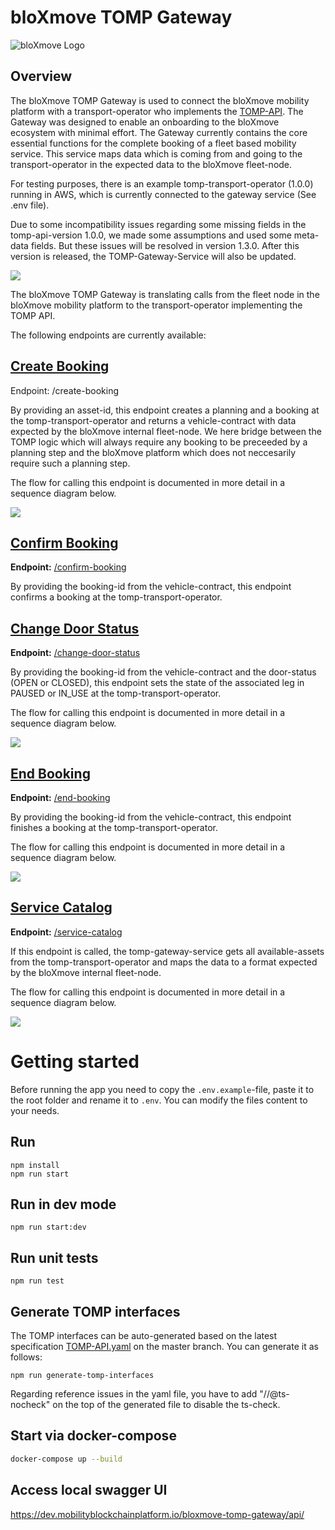 # bloXmove TOMP Gateway      

![bloXmove Logo](documentation/bloXmove.png)

## Overview

The bloXmove TOMP Gateway is used to connect the bloXmove mobility platform with a transport-operator who implements the [TOMP-API](https://github.com/TOMP-WG/TOMP-API). The Gateway was designed to enable an onboarding to the bloXmove ecosystem with minimal effort. The Gateway currently contains the core essential functions for the complete booking of a fleet based mobility service. This service maps data which is coming from and going to the transport-operator in the expected data to the bloXmove fleet-node.

 

For testing purposes, there is an example tomp-transport-operator (1.0.0) running in AWS, which is currently connected to the gateway service (See .env file).

Due to some incompatibility issues regarding some missing fields in the tomp-api-version 1.0.0, we made some assumptions and used some meta-data fields. But these issues will be resolved in version 1.3.0. After this version is released, the TOMP-Gateway-Service will also be updated.

![](documentation/architecture.png)

The bloXmove TOMP Gateway is translating calls from the fleet node in the bloXmove mobility platform to the transport-operator implementing the TOMP API.


The following endpoints are currently available:

## <u>Create Booking</u>

Endpoint: /create-booking

By providing an asset-id, this endpoint creates a planning and a booking at the tomp-transport-operator and returns a vehicle-contract with data expected by the bloXmove internal fleet-node. We here bridge between the TOMP logic which will always require any booking to be preceeded by a planning step and the bloXmove platform which does not neccesarily require such a planning step. 

The flow for calling this endpoint is documented in more detail in a sequence diagram below.

![](documentation/tomp-flows/create-booking/Create%20Booking%20Flow.png)


## <u>Confirm Booking</u>

**Endpoint:** <u>/confirm-booking</u>

By providing the booking-id from the vehicle-contract, this endpoint confirms a booking at the tomp-transport-operator.

## <u>Change Door Status</u>

**Endpoint:** <u>/change-door-status</u>

By providing the booking-id from the vehicle-contract and the door-status (OPEN or CLOSED), this endpoint sets the state of the associated leg in PAUSED or IN_USE at the tomp-transport-operator.

The flow for calling this endpoint is documented in more detail in a sequence diagram below.

![](documentation/tomp-flows/open-close-door/Open%20Close%20Door%20Flow.png)

## <u>End Booking</u>

**Endpoint:** <u>/end-booking</u>

By providing the booking-id from the vehicle-contract, this endpoint finishes a booking at the tomp-transport-operator.

The flow for calling this endpoint is documented in more detail in a sequence diagram below.

![](documentation/tomp-flows/rental-end/Rental%20End%20Flow.png)

## <u>Service Catalog</u>

**Endpoint:** <u>/service-catalog</u>

If this endpoint is called, the tomp-gateway-service gets all available-assets from the tomp-transport-operator and maps the data to a format expected by the bloXmove internal fleet-node.

The flow for calling this endpoint is documented in more detail in a sequence diagram below.

![](documentation/tomp-flows/service-catalog/Get%20Service%20Catalog%20Flow.png)


# Getting started

Before running the app you need to copy the `.env.example`-file, paste it to the root folder and rename it to `.env`. You can modify the files content to your needs.

## Run

```
npm install
npm run start
```

## Run in dev mode

```
npm run start:dev
```

## Run unit tests

```
npm run test
```

## Generate TOMP interfaces

The TOMP interfaces can be auto-generated based on the latest specification [TOMP-API.yaml](https://raw.githubusercontent.com/TOMP-WG/TOMP-API/master/TOMP-API.yaml) on the master branch. You can generate it as follows:

```
npm run generate-tomp-interfaces
```

Regarding reference issues in the yaml file, you have to add "//@ts-nocheck" on the top of the generated file to disable the ts-check.

## Start via docker-compose

```sh
docker-compose up --build
```

## Access local swagger UI

https://dev.mobilityblockchainplatform.io/bloxmove-tomp-gateway/api/

